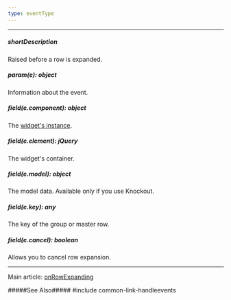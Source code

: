 ```yaml
---
type: eventType
---
```

---
##### shortDescription
Raised before a row is expanded.

##### param(e): object
Information about the event.

##### field(e.component): object
The [widget's instance](/api-reference/10%20UI%20Widgets/Component/3%20Methods/instance().md '{basewidgetpath}/Methods/#instance').

##### field(e.element): jQuery
The widget's container.

##### field(e.model): object
The model data. Available only if you use Knockout.

##### field(e.key): any
The key of the group or master row.

##### field(e.cancel): boolean
Allows you to cancel row expansion.

---
Main article: [onRowExpanding](/api-reference/10%20UI%20Widgets/GridBase/1%20Configuration/onRowExpanding.md '{basewidgetpath}/Configuration/#onRowExpanding')

#####See Also#####
#include common-link-handleevents
